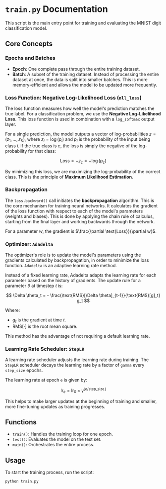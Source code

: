 # `train.py` Documentation

This script is the main entry point for training and evaluating the MNIST digit classification model.

## Core Concepts

### Epochs and Batches

-   **Epoch**: One complete pass through the entire training dataset.
-   **Batch**: A subset of the training dataset. Instead of processing the entire dataset at once, the data is split into smaller batches. This is more memory-efficient and allows the model to be updated more frequently.

### Loss Function: Negative Log-Likelihood Loss (`nll_loss`)

The loss function measures how well the model's prediction matches the true label. For a classification problem, we use the **Negative Log-Likelihood Loss**. This loss function is used in combination with a `log_softmax` output layer.

For a single prediction, the model outputs a vector of log-probabilities $z = (z_1, ..., z_K)$, where $z_i = \log(p_i)$ and $p_i$ is the probability of the input being class $i$. If the true class is $c$, the loss is simply the negative of the log-probability for that class:

$$
\text{Loss} = -z_c = -\log(p_c) 
$$ 

By minimizing this loss, we are maximizing the log-probability of the correct class. This is the principle of **Maximum Likelihood Estimation**.

### Backpropagation

The `loss.backward()` call initiates the **backpropagation** algorithm. This is the core mechanism for training neural networks. It calculates the gradient of the loss function with respect to each of the model's parameters (weights and biases). This is done by applying the chain rule of calculus, starting from the final layer and working backwards through the network.

For a parameter $w$, the gradient is $\frac{\partial \text{Loss}}{\partial w}$.

### Optimizer: `Adadelta`

The optimizer's role is to update the model's parameters using the gradients calculated by backpropagation, in order to minimize the loss function. `Adadelta` is an adaptive learning rate method.

Instead of a fixed learning rate, Adadelta adapts the learning rate for each parameter based on the history of gradients. The update rule for a parameter $\theta$ at timestep $t$ is:

$$ 
\Delta \theta_t = - \frac{\text{RMS}[\Delta \theta]_{t-1}}{\text{RMS}[g]_t} g_t 
$$ 

Where:
- $g_t$ is the gradient at time $t$.
- $\text{RMS}[\cdot]$ is the root mean square.

This method has the advantage of not requiring a default learning rate.

### Learning Rate Scheduler: `StepLR`

A learning rate scheduler adjusts the learning rate during training. The `StepLR` scheduler decays the learning rate by a factor of `gamma` every `step_size` epochs.

The learning rate at epoch `e` is given by:

$$ 
\text{lr}_e = \text{lr}_0 \times \gamma^{\lfloor e / \text{step\_size} \rfloor} 
$$ 

This helps to make larger updates at the beginning of training and smaller, more fine-tuning updates as training progresses.

## Functions

-   `train()`: Handles the training loop for one epoch.
-   `test()`: Evaluates the model on the test set.
-   `main()`: Orchestrates the entire process.

## Usage

To start the training process, run the script:

```bash
python train.py
```
